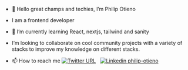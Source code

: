 - 👋 Hello great champs and techies, I’m Philip Otieno

- I am a frontend developer

- 🌱 I’m currently learning React, nextjs, tailwind and sanity

-  I’m looking to collaborate on cool community projects with a variety of stacks to improve my knowledge on different stacks.

 
- 📫 How to reach me [![Twitter URL](https://img.shields.io/twitter/url/https/twitter.com/otieno_phill.svg?style=social&label=Follow%20%40otieno_phill)](https://twitter.com/otieno_phill) &nbsp; [![Linkedin](https://i.stack.imgur.com/gVE0j.png) philip-otieno](https://www.linkedin.com/in/philip-otieno/)

<!---
PhilipOti/PhilipOti is a ✨ special ✨ repository because its `README.md` (this file) appears on your GitHub profile.
You can click the Preview link to take a look at your changes.
--->
